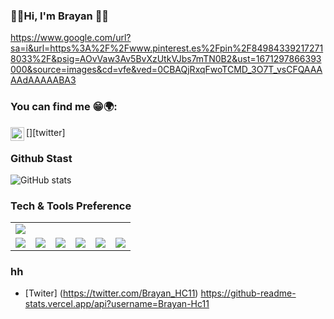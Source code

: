 ### 🎸🎶Hi, I'm Brayan 🤟🏴
https://www.google.com/url?sa=i&url=https%3A%2F%2Fwww.pinterest.es%2Fpin%2F849843392172718033%2F&psig=AOvVaw3Av5BvXzUtkVJbs7mTN0B2&ust=1671297866393000&source=images&cd=vfe&ved=0CBAQjRxqFwoTCMD_3O7T_vsCFQAAAAAdAAAAABA3

###     You can find me 😁🌍:
[<img align="left" alt="Brayan-Hc11 | Twitter" width="22px" src="https://cdn.jsdelivr.net/npm/simple-icons@v3/icons/twitter.svg" />][twitter]

###     Github Stast
![GitHub stats](https://github-readme-stats.vercel.app/api?username=Brayan-Hc11&show_icons=true&hide_border=true)

### Tech & Tools Preference
<table>
  <tr>
<td><img src = "https://img.shields.io/badge/-HTML5-E34F26?style=flat&logo=html5&logoColor=white"></td>
  </tr>
<td><img src="https://img.shields.io/badge/-JavaScript-eed718?style=flat&logo=javascript&logoColor=ffffff"></td>
<td><img src="https://img.shields.io/badge/-React-000000?style=flat&logo=react&logoColor=00c8ff"></td>
<td><img src="https://img.shields.io/badge/-MySQL-F29111?style=flat&logo=mysql&logoColor=FFFFFF"></td>
<td><img src="http://img.shields.io/badge/-Git-F1502F?style=flat&logo=git&logoColor=FFFFFF"></td>
<td><img src="http://img.shields.io/badge/-Github-000000?style=flat&logo=github&logoColor=FFFFFF"></td>
<td><img src="http://img.shields.io/badge/-VS%20Code-007ACC?style=flat&logo=visual%20studio%20code&logoColor=white"></td>
 
  
</table>

### hh
- [Twiter] (https://twitter.com/Brayan_HC11)
https://github-readme-stats.vercel.app/api?username=Brayan-Hc11
